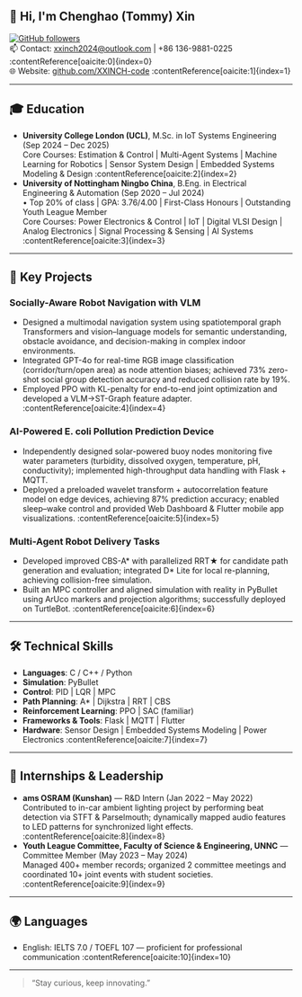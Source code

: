 ## 👋 Hi, I'm Chenghao (Tommy) Xin 

[![GitHub followers](https://img.shields.io/github/followers/XXINCH-code?label=Followers&style=social)](https://github.com/XXINCH-code)  
📫 Contact: xxinch2024@outlook.com | +86 136-9881-0225 :contentReference[oaicite:0]{index=0}  
🌐 Website: [github.com/XXINCH-code](https://github.com/XXINCH-code) :contentReference[oaicite:1]{index=1}  

---

## 🎓 Education

- **University College London (UCL)**, M.Sc. in IoT Systems Engineering (Sep 2024 – Dec 2025)  
  Core Courses: Estimation & Control | Multi-Agent Systems | Machine Learning for Robotics | Sensor System Design | Embedded Systems Modeling & Design :contentReference[oaicite:2]{index=2}  
- **University of Nottingham Ningbo China**, B.Eng. in Electrical Engineering & Automation (Sep 2020 – Jul 2024)  
  • Top 20% of class | GPA: 3.76/4.00 | First-Class Honours | Outstanding Youth League Member  
  Core Courses: Power Electronics & Control | IoT | Digital VLSI Design | Analog Electronics | Signal Processing & Sensing | AI Systems :contentReference[oaicite:3]{index=3}  

---

## 🚀 Key Projects

### Socially-Aware Robot Navigation with VLM  
- Designed a multimodal navigation system using spatiotemporal graph Transformers and vision–language models for semantic understanding, obstacle avoidance, and decision-making in complex indoor environments.  
- Integrated GPT-4o for real-time RGB image classification (corridor/turn/open area) as node attention biases; achieved 73% zero-shot social group detection accuracy and reduced collision rate by 19%.  
- Employed PPO with KL-penalty for end-to-end joint optimization and developed a VLM→ST-Graph feature adapter. :contentReference[oaicite:4]{index=4}  

### AI-Powered E. coli Pollution Prediction Device  
- Independently designed solar-powered buoy nodes monitoring five water parameters (turbidity, dissolved oxygen, temperature, pH, conductivity); implemented high-throughput data handling with Flask + MQTT.  
- Deployed a preloaded wavelet transform + autocorrelation feature model on edge devices, achieving 87% prediction accuracy; enabled sleep–wake control and provided Web Dashboard & Flutter mobile app visualizations. :contentReference[oaicite:5]{index=5}  

### Multi-Agent Robot Delivery Tasks  
- Developed improved CBS-A* with parallelized RRT★ for candidate path generation and evaluation; integrated D* Lite for local re-planning, achieving collision-free simulation.  
- Built an MPC controller and aligned simulation with reality in PyBullet using ArUco markers and projection algorithms; successfully deployed on TurtleBot. :contentReference[oaicite:6]{index=6}  

---

## 🛠 Technical Skills

- **Languages**: C / C++ / Python  
- **Simulation**: PyBullet  
- **Control**: PID | LQR | MPC  
- **Path Planning**: A* | Dijkstra | RRT | CBS  
- **Reinforcement Learning**: PPO | SAC (familiar)  
- **Frameworks & Tools**: Flask | MQTT | Flutter  
- **Hardware**: Sensor Design | Embedded Systems Modeling | Power Electronics :contentReference[oaicite:7]{index=7}  

---

## 💼 Internships & Leadership

- **ams OSRAM (Kunshan)** — R&D Intern (Jan 2022 – May 2022)  
  Contributed to in-car ambient lighting project by performing beat detection via STFT & Parselmouth; dynamically mapped audio features to LED patterns for synchronized light effects. :contentReference[oaicite:8]{index=8}  
- **Youth League Committee, Faculty of Science & Engineering, UNNC** — Committee Member (May 2023 – May 2024)  
  Managed 400+ member records; organized 2 committee meetings and coordinated 10+ joint events with student societies. :contentReference[oaicite:9]{index=9}  

---

## 🌍 Languages

- English: IELTS 7.0 / TOEFL 107 — proficient for professional communication :contentReference[oaicite:10]{index=10}  

---

> “Stay curious, keep innovating.”  

